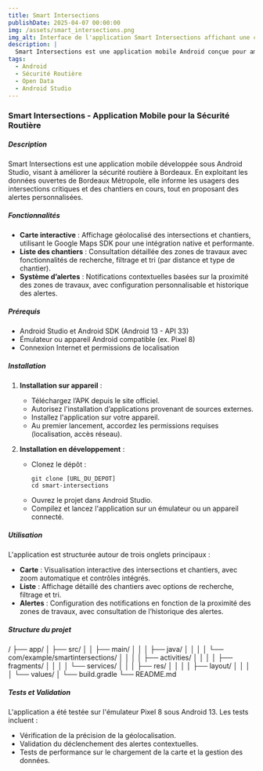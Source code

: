 ```yaml
---
title: Smart Intersections
publishDate: 2025-04-07 00:00:00
img: /assets/smart_intersections.png
img_alt: Interface de l'application Smart Intersections affichant une carte interactive et des notifications
description: |
  Smart Intersections est une application mobile Android conçue pour améliorer la sécurité routière à Bordeaux. En exploitant les données ouvertes de Bordeaux Métropole, cette application offre une visualisation interactive des intersections critiques, une liste détaillée des chantiers et un système d’alertes personnalisé pour informer les usagers en temps réel.
tags:
  - Android
  - Sécurité Routière
  - Open Data
  - Android Studio
---
```


### Smart Intersections - Application Mobile pour la Sécurité Routière

##### Description
Smart Intersections est une application mobile développée sous Android Studio, visant à améliorer la sécurité routière à Bordeaux. En exploitant les données ouvertes de Bordeaux Métropole, elle informe les usagers des intersections critiques et des chantiers en cours, tout en proposant des alertes personnalisées.

##### Fonctionnalités
- **Carte interactive** : Affichage géolocalisé des intersections et chantiers, utilisant le Google Maps SDK pour une intégration native et performante.
- **Liste des chantiers** : Consultation détaillée des zones de travaux avec fonctionnalités de recherche, filtrage et tri (par distance et type de chantier).
- **Système d’alertes** : Notifications contextuelles basées sur la proximité des zones de travaux, avec configuration personnalisable et historique des alertes.

##### Prérequis
- Android Studio et Android SDK (Android 13 - API 33)
- Émulateur ou appareil Android compatible (ex. Pixel 8)
- Connexion Internet et permissions de localisation

##### Installation

1. **Installation sur appareil** :
    - Téléchargez l’APK depuis le site officiel.
    - Autorisez l'installation d’applications provenant de sources externes.
    - Installez l'application sur votre appareil.
    - Au premier lancement, accordez les permissions requises (localisation, accès réseau).

2. **Installation en développement** :
    - Clonez le dépôt :
      ```
      git clone [URL_DU_DEPOT]
      cd smart-intersections
      ```
    - Ouvrez le projet dans Android Studio.
    - Compilez et lancez l'application sur un émulateur ou un appareil connecté.

##### Utilisation

L'application est structurée autour de trois onglets principaux :
- **Carte** : Visualisation interactive des intersections et chantiers, avec zoom automatique et contrôles intégrés.
- **Liste** : Affichage détaillé des chantiers avec options de recherche, filtrage et tri.
- **Alertes** : Configuration des notifications en fonction de la proximité des zones de travaux, avec consultation de l’historique des alertes.

##### Structure du projet
/ ├── app/ │ ├── src/ │ │ ├── main/ │ │ │ ├── java/ │ │ │ │ └── com/example/smartintersections/ │ │ │ │ ├── activities/ │ │ │ │ ├── fragments/ │ │ │ │ └── services/ │ │ │ ├── res/ │ │ │ │ ├── layout/ │ │ │ │ └── values/ │ └── build.gradle └── README.md


##### Tests et Validation

L'application a été testée sur l'émulateur Pixel 8 sous Android 13. Les tests incluent :
- Vérification de la précision de la géolocalisation.
- Validation du déclenchement des alertes contextuelles.
- Tests de performance sur le chargement de la carte et la gestion des données.